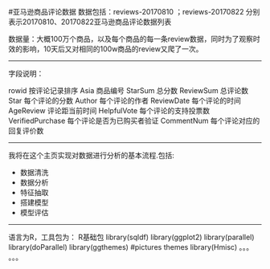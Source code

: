 #亚马逊商品评论数据
数据包括：reviews-20170810 ；reviews-20170822 
          分别表示20170810、20170822亚马逊商品评论数据列表

 数据量：大概100万个商品，以及每个商品的每一条review数据，同时为了观察时效的影响，10天后又对相同的100w商品的review又爬了一次。

----------
字段说明：

rowid               按评论记录排序 
Asia                商品编号
StarSum	            总分数
ReviewSum	        总评论数
Star	            每个评论的分数
Author	            每个评论的作者
ReviewDate	        每个评论的时间
AgeReview	        评论距当前时间
HelpfulVote	        每个评论的支持投票数
VerifiedPurchase	每个评论是否为已购买者验证
CommentNum          每个评论对应的回复评价数
								
-----------								
我将在这个主页实现对数据进行分析的基本流程.包括:  
- 数据清洗
- 数据分析
- 特征抽取
- 搭建模型
- 模型评估  

----------

语言为R，工具包为：
R基础包
library(sqldf)
library(ggplot2)
library(parallel)
library(doParallel)
library(ggthemes)    #pictures themes
library(Hmisc)
。。。
。。。

